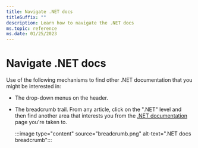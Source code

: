 ```yaml
---
title: Navigate .NET docs
titleSuffix: ""
description: Learn how to navigate the .NET docs
ms.topic: reference
ms.date: 01/25/2023
---
```

# Navigate .NET docs

Use of the following mechanisms to find other .NET documentation that you might be interested in:

- The drop-down menus on the header.

  <!--Add header image here once the new drop-down is added.-->

- The breadcrumb trail. From any article, click on the ".NET" level and then find another area that interests you from the [.NET documentation](../index.yml) page you're taken to.

  :::image type="content" source="breadcrumb.png" alt-text=".NET docs breadcrumb":::
